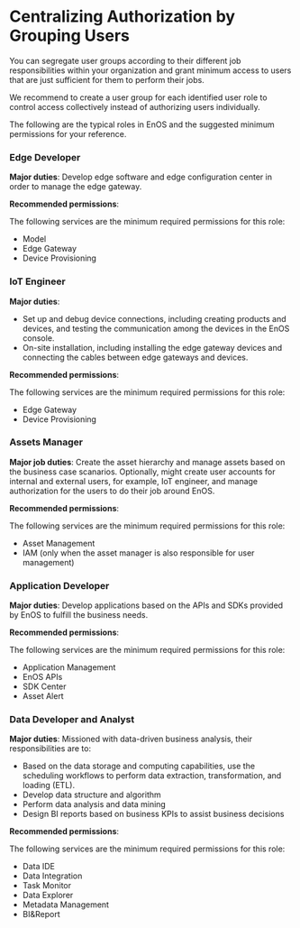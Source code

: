 # Centralizing Authorization by Grouping Users

You can segregate user groups according to their different job responsibilities within your organization and grant minimum access to users that are just sufficient for them to perform their jobs.

We recommend to create a user group for each identified user role to control access collectively instead of authorizing users individually.

The following are the typical roles in EnOS and the suggested minimum permissions for your reference.

### Edge Developer

**Major duties**: Develop edge software and edge configuration center in order to manage the edge gateway.

**Recommended permissions**:

The following services are the minimum required permissions for this role:
- Model
- Edge Gateway
- Device Provisioning

### IoT Engineer

**Major duties**:
- Set up and debug device connections, including creating products and devices, and testing the communication among the devices in the EnOS console.
- On-site installation, including installing the edge gateway devices and connecting the cables between edge gateways and devices.

**Recommended permissions**:

The following services are the minimum required permissions for this role:
- Edge Gateway
- Device Provisioning

### Assets Manager

**Major job duties**: Create the asset hierarchy and manage assets based on the business case scanarios. Optionally, might create user accounts for internal and external users, for example, IoT engineer, and manage authorization for the users to do their job around EnOS.

**Recommended permissions**:

The following services are the minimum required permissions for this role:
- Asset Management
- IAM (only when the asset manager is also responsible for user management)

### Application Developer

**Major duties**: Develop applications based on the APIs and SDKs provided by EnOS to fulfill the business needs.

**Recommended permissions**:

The following services are the minimum required permissions for this role:
- Application Management
- EnOS APIs
- SDK Center
- Asset Alert


### Data Developer and Analyst

**Major duties**: Missioned with data-driven business analysis, their responsibilities are to:

- Based on the data storage and computing capabilities, use the scheduling workflows to perform data extraction, transformation, and loading (ETL).
- Develop data structure and algorithm
- Perform data analysis and data mining
- Design BI reports based on business KPIs to assist business decisions

**Recommended permissions**:

The following services are the minimum required permissions for this role:
- Data IDE
- Data Integration
- Task Monitor
- Data Explorer
- Metadata Management
- BI&Report
